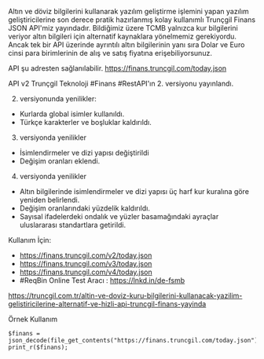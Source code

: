 Altın ve döviz bilgilerini kullanarak yazılım geliştirme işlemini yapan yazılım geliştiricilerine son derece pratik hazırlanmış kolay kullanımlı Trunçgil Finans JSON API'miz yayındadır. Bildiğimiz üzere TCMB yalnızca kur bilgilerini veriyor altın bilgileri için alternatif kaynaklara yönelmemiz gerekiyordu. Ancak tek bir API üzerinde ayrıntılı altın bilgilerinin yanı sıra Dolar ve Euro cinsi para birimlerinin de alış ve satış fiyatına erişebiliyorsunuz. 

API şu adresten sağlanılabilir.
https://finans.truncgil.com/today.json

API v2
Trunçgil Teknoloji #Finans #RestAPI'ın 2. versiyonu yayınlandı.

2. versiyonunda yenilikler:
- Kurlarda global isimler kullanıldı.
- Türkçe karakterler ve boşluklar kaldırıldı.
3. versiyonda yenilikler
- İsimlendirmeler ve dizi yapısı değiştirildi
- Değişim oranları eklendi. 
4. versiyonda yenilikler
- Altın bilgilerinde isimlendirmeler ve dizi yapısı üç harf kur kuralına göre yeniden belirlendi. 
- Değişim oranlarındaki yüzdelik kaldırıldı.
- Sayısal ifadelerdeki ondalık ve yüzler basamağındaki ayraçlar uluslararası standartlara getirildi. 


Kullanım İçin:
- https://finans.truncgil.com/v2/today.json
- https://finans.truncgil.com/v3/today.json
- https://finans.truncgil.com/v4/today.json
- #ReqBin Online Test Aracı : https://lnkd.in/de-fsmb

https://truncgil.com.tr/altin-ve-doviz-kuru-bilgilerini-kullanacak-yazilim-gelistiricilerine-alternatif-ve-hizli-api-truncgil-finans-yayinda

Örnek Kullanım

    $finans = json_decode(file_get_contents("https://finans.truncgil.com/today.json"),true);
    print_r($finans);
